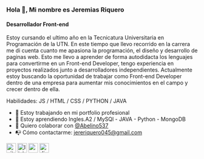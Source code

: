 ### Hola 👋, Mi nombre es Jeremias Riquero
#### Desarrollador Front-end
Estoy cursando el ultimo año en la Tecnicatura Universitaria en Programación de la UTN. En este tiempo que llevo recorrido en la carrera me di cuenta cuanto me apasiona la programación, el diseño y desarrollo de paginas web.
Esto me llevo a aprender de forma autodidacta los lenguajes para convertirme en un Front-end Developer, 
tengo experiencia en proyectos realizados junto a desarrolladores independientes.
Actualmente estoy buscando la oportunidad de trabajar como Front-end Developer dentro de una empresa para aumentar mis conocimientos en el campo y crecer dentro de ella.

Habilidades:  JS / HTML / CSS / PYTHON / JAVA

- 🔭 Estoy trabajando en mi portfolio profesional 
- 🌱 Estoy aprendiendo Ingles.A2 / MySQl - JAVA - Python - MongoDB 
- 🤝 Quiero colaborar con [@Abelino537](https://github.com/Abelino537)
- 📭 Cómo contactarme: jereriquero045@gmail.com


[<img src='https://cdn.jsdelivr.net/npm/simple-icons@3.0.1/icons/github.svg' alt='github' height='25'>](https://github.com/JereRiquero)  [<img src='https://cdn.jsdelivr.net/npm/simple-icons@3.0.1/icons/linkedin.svg' alt='linkedin' height='25'>](https://www.linkedin.com/in/jeremias/riquero/)  [<img src='https://cdn.jsdelivr.net/npm/simple-icons@3.0.1/icons/icloud.svg' alt='website' height='25'>](https://elementalcoders.com)  [<img src='https://cdn.jsdelivr.net/npm/simple-icons@3.0.1/icons/discord.svg' alt='discord' height='25'>](https://discord.com/channels/@me)  
